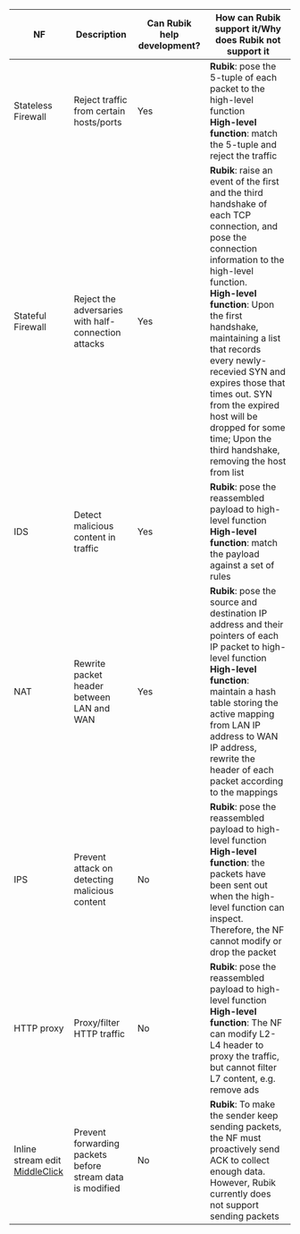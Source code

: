 | NF                                                           | Description                                               | Can Rubik help development? | How can Rubik support it/Why does Rubik not support it       |
| ------------------------------------------------------------ | --------------------------------------------------------- | --------------------------- | ------------------------------------------------------------ |
| Stateless Firewall                                           | Reject traffic from certain hosts/ports                   | Yes                         | **Rubik**: pose the 5-tuple of each packet to the high-level function<br/>**High-level function**: match the 5-tuple and reject the traffic |
| Stateful Firewall                                            | Reject the adversaries with half-connection attacks       | Yes                         | **Rubik**: raise an event of the first and the third handshake of each TCP connection, and pose the connection information to the high-level function.<br/>**High-level function**: Upon the first handshake, maintaining a list that records every newly-recevied SYN and expires those that times out. SYN from the expired host will be dropped for some time; Upon the third handshake, removing the host from list |
| IDS                                                          | Detect malicious content in traffic                       | Yes                         | **Rubik**: pose the reassembled payload to high-level function<br/>**High-level function**: match the payload against a set of rules |
| NAT                                                          | Rewrite packet header between LAN and WAN                 | Yes                         | **Rubik**: pose the source and destination IP address and their pointers of each IP packet to high-level function<br/>**High-level function**: maintain a hash table storing the active mapping from LAN IP address to WAN IP address, rewrite the header of each packet according to the mappings |
| IPS                                                          | Prevent attack on detecting malicious content             | No                          | **Rubik**: pose the reassembled payload to high-level function <br/>**High-level function**: the packets have been sent out when the high-level function can inspect. Therefore, the NF cannot modify or drop the packet |
| HTTP proxy                                                   | Proxy/filter HTTP traffic                                 | No                          | **Rubik**: pose the reassembled payload to high-level function <br/>**High-level function**: The NF can modify L2-L4 header to proxy the traffic, but cannot filter L7 content, e.g. remove ads |
| Inline stream edit [MiddleClick](https://www.diva-portal.org/smash/record.jsf?dswid=1144&pid=diva2%3A1582880&c=1&searchType=SIMPLE&language=en&query=Combined+stateful+classification+and+session+splicing+for+high-speed+NFV+service+chaining&af=%5B%5D&aq=%5B%5B%5D%5D&aq2=%5B%5B%5D%5D&aqe=%5B%5D&noOfRows=50&sortOrder=author_sort_asc&sortOrder2=title_sort_asc&onlyFullText=false&sf=all) | Prevent forwarding packets before stream data is modified | No                          | **Rubik**: To make the sender keep sending packets, the NF must proactively send ACK to collect enough data. However, Rubik currently does not support sending packets |

